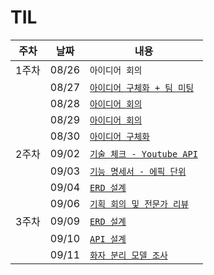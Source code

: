 # TIL

|주차|날짜|내용|
|----|----|----|
|1주차|08/26|`아이디어 회의`|
||08/27|[`아이디어 구체화 + 팀 미팅`](https://lab.REMOVED/s11-ai-speech-sub1/S11P21A210/-/blob/choiyeheon/0827.md?ref_type=heads)|
||08/28|[`아이디어 회의`](https://lab.REMOVED/s11-ai-speech-sub1/S11P21A210/-/blob/choiyeheon/0828.md?ref_type=heads)|
||08/29|[`아이디어 회의`](https://lab.REMOVED/s11-ai-speech-sub1/S11P21A210/-/blob/choiyeheon/0829.md?ref_type=heads)|
||08/30|[`아이디어 구체화`](https://lab.REMOVED/s11-ai-speech-sub1/S11P21A210/-/blob/choiyeheon/0830.md?ref_type=heads)|
|2주차|09/02|[`기술 체크 - Youtube API`](https://lab.REMOVED/s11-ai-speech-sub1/S11P21A210/-/blob/choiyeheon/0902/0902.md?ref_type=heads)|
||09/03|[`기능 명세서 - 에픽 단위`](https://lab.REMOVED/s11-ai-speech-sub1/S11P21A210/-/blob/choiyeheon/0903.md?ref_type=heads)|
||09/04|[`ERD 설계`](https://lab.REMOVED/s11-ai-speech-sub1/S11P21A210/-/blob/choiyeheon/0904.md?ref_type=heads)|
||09/06|[`기획 회의 및 전문가 리뷰`](https://lab.REMOVED/s11-ai-speech-sub1/S11P21A210/-/blob/choiyeheon/0906.md?ref_type=heads)|
|3주차|09/09|[`ERD 설계`](https://lab.REMOVED/s11-ai-speech-sub1/S11P21A210/-/blob/choiyeheon/0909.md?ref_type=heads)|
||09/10|[`API 설계`](https://lab.REMOVED/s11-ai-speech-sub1/S11P21A210/-/blob/choiyeheon/0910.md?ref_type=heads)|
||09/11|[`화자 분리 모델 조사`](https://lab.REMOVED/s11-ai-speech-sub1/S11P21A210/-/blob/choiyeheon/0911.md?ref_type=heads)|